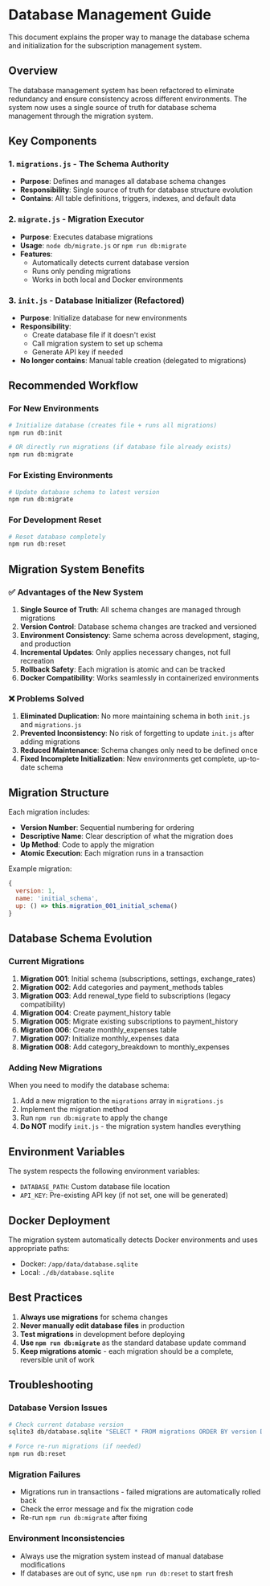 # Database Management Guide

This document explains the proper way to manage the database schema and initialization for the subscription management system.

## Overview

The database management system has been refactored to eliminate redundancy and ensure consistency across different environments. The system now uses a single source of truth for database schema management through the migration system.

## Key Components

### 1. `migrations.js` - The Schema Authority
- **Purpose**: Defines and manages all database schema changes
- **Responsibility**: Single source of truth for database structure evolution
- **Contains**: All table definitions, triggers, indexes, and default data

### 2. `migrate.js` - Migration Executor
- **Purpose**: Executes database migrations
- **Usage**: `node db/migrate.js` or `npm run db:migrate`
- **Features**: 
  - Automatically detects current database version
  - Runs only pending migrations
  - Works in both local and Docker environments

### 3. `init.js` - Database Initializer (Refactored)
- **Purpose**: Initialize database for new environments
- **Responsibility**: 
  - Create database file if it doesn't exist
  - Call migration system to set up schema
  - Generate API key if needed
- **No longer contains**: Manual table creation (delegated to migrations)

## Recommended Workflow

### For New Environments
```bash
# Initialize database (creates file + runs all migrations)
npm run db:init

# OR directly run migrations (if database file already exists)
npm run db:migrate
```

### For Existing Environments
```bash
# Update database schema to latest version
npm run db:migrate
```

### For Development Reset
```bash
# Reset database completely
npm run db:reset
```

## Migration System Benefits

### ✅ Advantages of the New System
1. **Single Source of Truth**: All schema changes are managed through migrations
2. **Version Control**: Database schema changes are tracked and versioned
3. **Environment Consistency**: Same schema across development, staging, and production
4. **Incremental Updates**: Only applies necessary changes, not full recreation
5. **Rollback Safety**: Each migration is atomic and can be tracked
6. **Docker Compatibility**: Works seamlessly in containerized environments

### ❌ Problems Solved
1. **Eliminated Duplication**: No more maintaining schema in both `init.js` and `migrations.js`
2. **Prevented Inconsistency**: No risk of forgetting to update `init.js` after adding migrations
3. **Reduced Maintenance**: Schema changes only need to be defined once
4. **Fixed Incomplete Initialization**: New environments get complete, up-to-date schema

## Migration Structure

Each migration includes:
- **Version Number**: Sequential numbering for ordering
- **Descriptive Name**: Clear description of what the migration does
- **Up Method**: Code to apply the migration
- **Atomic Execution**: Each migration runs in a transaction

Example migration:
```javascript
{
  version: 1,
  name: 'initial_schema',
  up: () => this.migration_001_initial_schema()
}
```

## Database Schema Evolution

### Current Migrations
1. **Migration 001**: Initial schema (subscriptions, settings, exchange_rates)
2. **Migration 002**: Add categories and payment_methods tables
3. **Migration 003**: Add renewal_type field to subscriptions (legacy compatibility)
4. **Migration 004**: Create payment_history table
5. **Migration 005**: Migrate existing subscriptions to payment_history
6. **Migration 006**: Create monthly_expenses table
7. **Migration 007**: Initialize monthly_expenses data
8. **Migration 008**: Add category_breakdown to monthly_expenses

### Adding New Migrations
When you need to modify the database schema:

1. Add a new migration to the `migrations` array in `migrations.js`
2. Implement the migration method
3. Run `npm run db:migrate` to apply the change
4. **Do NOT** modify `init.js` - the migration system handles everything

## Environment Variables

The system respects the following environment variables:
- `DATABASE_PATH`: Custom database file location
- `API_KEY`: Pre-existing API key (if not set, one will be generated)

## Docker Deployment

The migration system automatically detects Docker environments and uses appropriate paths:
- Docker: `/app/data/database.sqlite`
- Local: `./db/database.sqlite`

## Best Practices

1. **Always use migrations** for schema changes
2. **Never manually edit database files** in production
3. **Test migrations** in development before deploying
4. **Use `npm run db:migrate`** as the standard database update command
5. **Keep migrations atomic** - each migration should be a complete, reversible unit of work

## Troubleshooting

### Database Version Issues
```bash
# Check current database version
sqlite3 db/database.sqlite "SELECT * FROM migrations ORDER BY version DESC LIMIT 1;"

# Force re-run migrations (if needed)
npm run db:reset
```

### Migration Failures
- Migrations run in transactions - failed migrations are automatically rolled back
- Check the error message and fix the migration code
- Re-run `npm run db:migrate` after fixing

### Environment Inconsistencies
- Always use the migration system instead of manual database modifications
- If databases are out of sync, use `npm run db:reset` to start fresh
